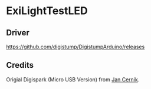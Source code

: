 # ExiLightTestLED

## Driver

https://github.com/digistump/DigistumpArduino/releases

## Credits

Origial Digispark (Micro USB Version) from [Jan Cernik](https://grabcad.com/library/digispark-attiny85-micro-usb-version-1).
